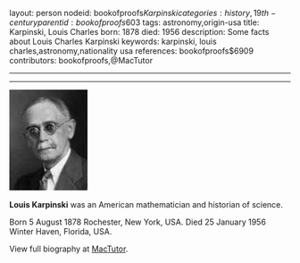 layout: person
nodeid: bookofproofs$Karpinski
categories: history,19th-century
parentid: bookofproofs$603
tags: astronomy,origin-usa
title: Karpinski, Louis Charles
born: 1878
died: 1956
description: Some facts about Louis Charles Karpinski
keywords: karpinski, louis charles,astronomy,nationality usa
references: bookofproofs$6909
contributors: bookofproofs,@MacTutor

---


---

![Karpinski.jpg](https://github.com/bookofproofs/bookofproofs.github.io/blob/main/_sources/_assets/images/portraits/Karpinski.jpg?raw=true)

**Louis Karpinski** was an American mathematician and historian of science.

Born 5 August 1878 Rochester, New York, USA. Died 25 January 1956 Winter Haven, Florida, USA.


View full biography at [MacTutor](https://mathshistory.st-andrews.ac.uk/Biographies/Karpinski/).